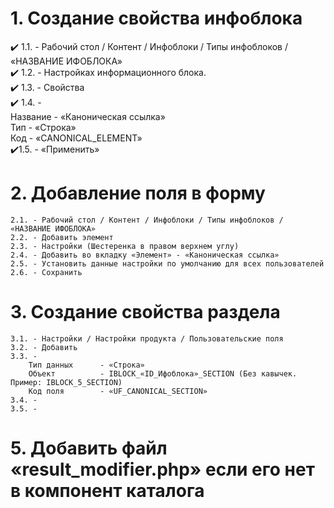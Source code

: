 # 1. Создание свойства инфоблока 
:heavy_check_mark: 1.1. - Рабочий стол / Контент / Инфоблоки / Типы инфоблоков / «НАЗВАНИЕ ИФОБЛОКА»  
:heavy_check_mark: 1.2. - Настройках информационного блока.  
:heavy_check_mark: 1.3. - Свойства  
:heavy_check_mark: 1.4. -  
        Название    - «Каноническая ссылка»  
        Тип         - «Строка»  
        Код         - «CANONICAL_ELEMENT»  
:heavy_check_mark:1.5. - «Применить»  
  
# 2. Добавление поля в форму  
    2.1. - Рабочий стол / Контент / Инфоблоки / Типы инфоблоков / «НАЗВАНИЕ ИФОБЛОКА»
    2.2. - Добавить элемент
    2.3. - Настройки (Шестеренка в правом верхнем углу)
    2.4. - Добавить во вкладку «Элемент» - «Каноническая ссылка»
    2.5. - Установить данные настройки по умолчанию для всех пользователей
    2.6. - Сохранить

# 3. Создание свойства раздела
    3.1. - Настройки / Настройки продукта / Пользовательские поля
    3.2. - Добавить 
    3.3. -
        Тип данных      - «Строка»
        Объект          - IBLOCK_«ID_Ифоблока»_SECTION (Без кавычек. Пример: IBLOCK_5_SECTION)
        Код поля        - «UF_CANONICAL_SECTION»
    3.4. -
    3.5. -

 # 5. Добавить файл «result_modifier.php» если его нет в компонент каталога 